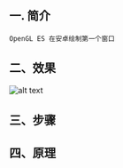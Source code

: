 <!--
author: wimidev
head: http://pingodata.qiniudn.com/jockchou-avatar.jpg
date: 
title: OpenGL ES 入门 01
tags: GitBlog
images: http://pingodata.qiniudn.com/cube2.jpg
category: GitBlog
status: publish
summary: OpenGL ES 在安卓绘制第一个窗口
-->

## 一. 简介 ##

    OpenGL ES 在安卓绘制第一个窗口

## 二、效果  ##
![alt text](/img/shortphoto/firstOpengles.png "Title")


## 三、步骤  ##


## 四、原理  ##